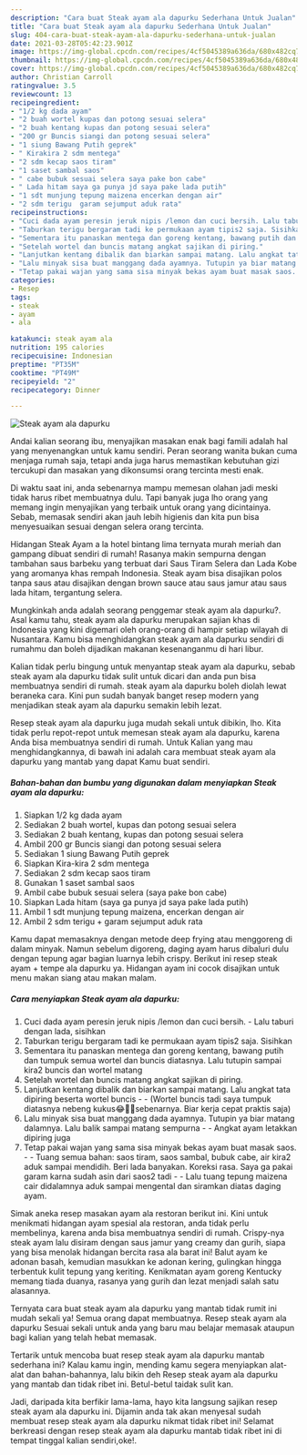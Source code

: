```yaml
---
description: "Cara buat Steak ayam ala dapurku Sederhana Untuk Jualan"
title: "Cara buat Steak ayam ala dapurku Sederhana Untuk Jualan"
slug: 404-cara-buat-steak-ayam-ala-dapurku-sederhana-untuk-jualan
date: 2021-03-28T05:42:23.901Z
image: https://img-global.cpcdn.com/recipes/4cf5045389a636da/680x482cq70/steak-ayam-ala-dapurku-foto-resep-utama.jpg
thumbnail: https://img-global.cpcdn.com/recipes/4cf5045389a636da/680x482cq70/steak-ayam-ala-dapurku-foto-resep-utama.jpg
cover: https://img-global.cpcdn.com/recipes/4cf5045389a636da/680x482cq70/steak-ayam-ala-dapurku-foto-resep-utama.jpg
author: Christian Carroll
ratingvalue: 3.5
reviewcount: 13
recipeingredient:
- "1/2 kg dada ayam"
- "2 buah wortel kupas dan potong sesuai selera"
- "2 buah kentang kupas dan potong sesuai selera"
- "200 gr Buncis siangi dan potong sesuai selera"
- "1 siung Bawang Putih geprek"
- " Kirakira 2 sdm mentega"
- "2 sdm kecap saos tiram"
- "1 saset sambal saos"
- " cabe bubuk sesuai selera saya pake bon cabe"
- " Lada hitam saya ga punya jd saya pake lada putih"
- "1 sdt munjung tepung maizena encerkan dengan air"
- "2 sdm terigu  garam sejumput aduk rata"
recipeinstructions:
- "Cuci dada ayam peresin jeruk nipis /lemon dan cuci bersih. Lalu taburi dengan lada, sisihkan"
- "Taburkan terigu bergaram tadi ke permukaan ayam tipis2 saja. Sisihkan"
- "Sementara itu panaskan mentega dan goreng kentang, bawang putih dan tumpuk semua wortel dan buncis diatasnya. Lalu tutupin sampai kira2 buncis dan wortel matang"
- "Setelah wortel dan buncis matang angkat sajikan di piring."
- "Lanjutkan kentang dibalik dan biarkan sampai matang. Lalu angkat tata dipiring beserta wortel buncis  (Wortel buncis tadi saya tumpuk diatasnya nebeng kukus😂🤦‍♂️sebenarnya. Biar kerja cepat praktis saja)"
- "Lalu minyak sisa buat manggang dada ayamnya. Tutupin ya biar matang dalamnya. Lalu balik sampai matang sempurna  Angkat ayam letakkan dipiring juga"
- "Tetap pakai wajan yang sama sisa minyak bekas ayam buat masak saos.  Tuang semua bahan: saos tiram, saos sambal, bubuk cabe, air kira2 aduk sampai mendidih. Beri lada banyakan. Koreksi rasa. Saya ga pakai garam karna sudah asin dari saos2 tadi  Lalu tuang tepung maizena cair didalamnya aduk sampai mengental dan siramkan diatas daging ayam."
categories:
- Resep
tags:
- steak
- ayam
- ala

katakunci: steak ayam ala 
nutrition: 195 calories
recipecuisine: Indonesian
preptime: "PT35M"
cooktime: "PT49M"
recipeyield: "2"
recipecategory: Dinner

---
```



![Steak ayam ala dapurku](https://img-global.cpcdn.com/recipes/4cf5045389a636da/680x482cq70/steak-ayam-ala-dapurku-foto-resep-utama.jpg)

Andai kalian seorang ibu, menyajikan masakan enak bagi famili adalah hal yang menyenangkan untuk kamu sendiri. Peran seorang  wanita bukan cuma menjaga rumah saja, tetapi anda juga harus memastikan kebutuhan gizi tercukupi dan masakan yang dikonsumsi orang tercinta mesti enak.

Di waktu  saat ini, anda sebenarnya mampu memesan olahan jadi meski tidak harus ribet membuatnya dulu. Tapi banyak juga lho orang yang memang ingin menyajikan yang terbaik untuk orang yang dicintainya. Sebab, memasak sendiri akan jauh lebih higienis dan kita pun bisa menyesuaikan sesuai dengan selera orang tercinta. 

Hidangan Steak Ayam a la hotel bintang lima ternyata murah meriah dan gampang dibuat sendiri di rumah! Rasanya makin sempurna dengan tambahan saus barbeku yang terbuat dari Saus Tiram Selera dan Lada Kobe yang aromanya khas rempah Indonesia. Steak ayam bisa disajikan polos tanpa saus atau disajikan dengan brown sauce atau saus jamur atau saus lada hitam, tergantung selera.

Mungkinkah anda adalah seorang penggemar steak ayam ala dapurku?. Asal kamu tahu, steak ayam ala dapurku merupakan sajian khas di Indonesia yang kini digemari oleh orang-orang di hampir setiap wilayah di Nusantara. Kamu bisa menghidangkan steak ayam ala dapurku sendiri di rumahmu dan boleh dijadikan makanan kesenanganmu di hari libur.

Kalian tidak perlu bingung untuk menyantap steak ayam ala dapurku, sebab steak ayam ala dapurku tidak sulit untuk dicari dan anda pun bisa membuatnya sendiri di rumah. steak ayam ala dapurku boleh diolah lewat beraneka cara. Kini pun sudah banyak banget resep modern yang menjadikan steak ayam ala dapurku semakin lebih lezat.

Resep steak ayam ala dapurku juga mudah sekali untuk dibikin, lho. Kita tidak perlu repot-repot untuk memesan steak ayam ala dapurku, karena Anda bisa membuatnya sendiri di rumah. Untuk Kalian yang mau menghidangkannya, di bawah ini adalah cara membuat steak ayam ala dapurku yang mantab yang dapat Kamu buat sendiri.

<!--inarticleads1-->

##### Bahan-bahan dan bumbu yang digunakan dalam menyiapkan Steak ayam ala dapurku:

1. Siapkan 1/2 kg dada ayam
1. Sediakan 2 buah wortel, kupas dan potong sesuai selera
1. Sediakan 2 buah kentang, kupas dan potong sesuai selera
1. Ambil 200 gr Buncis siangi dan potong sesuai selera
1. Sediakan 1 siung Bawang Putih geprek
1. Siapkan  Kira-kira 2 sdm mentega
1. Sediakan 2 sdm kecap saos tiram
1. Gunakan 1 saset sambal saos
1. Ambil  cabe bubuk sesuai selera (saya pake bon cabe)
1. Siapkan  Lada hitam (saya ga punya jd saya pake lada putih)
1. Ambil 1 sdt munjung tepung maizena, encerkan dengan air
1. Ambil 2 sdm terigu + garam sejumput aduk rata


Kamu dapat memasaknya dengan metode deep frying atau menggoreng di dalam minyak. Namun sebelum digoreng, daging ayam harus dibaluri dulu dengan tepung agar bagian luarnya lebih crispy. Berikut ini resep steak ayam + tempe ala dapurku ya. Hidangan ayam ini cocok disajikan untuk menu makan siang atau makan malam. 

<!--inarticleads2-->

##### Cara menyiapkan Steak ayam ala dapurku:

1. Cuci dada ayam peresin jeruk nipis /lemon dan cuci bersih. - Lalu taburi dengan lada, sisihkan
1. Taburkan terigu bergaram tadi ke permukaan ayam tipis2 saja. Sisihkan
1. Sementara itu panaskan mentega dan goreng kentang, bawang putih dan tumpuk semua wortel dan buncis diatasnya. Lalu tutupin sampai kira2 buncis dan wortel matang
1. Setelah wortel dan buncis matang angkat sajikan di piring.
1. Lanjutkan kentang dibalik dan biarkan sampai matang. Lalu angkat tata dipiring beserta wortel buncis -  - (Wortel buncis tadi saya tumpuk diatasnya nebeng kukus😂🤦‍♂️sebenarnya. Biar kerja cepat praktis saja)
1. Lalu minyak sisa buat manggang dada ayamnya. Tutupin ya biar matang dalamnya. Lalu balik sampai matang sempurna -  - Angkat ayam letakkan dipiring juga
1. Tetap pakai wajan yang sama sisa minyak bekas ayam buat masak saos. -  - Tuang semua bahan: saos tiram, saos sambal, bubuk cabe, air kira2 aduk sampai mendidih. Beri lada banyakan. Koreksi rasa. Saya ga pakai garam karna sudah asin dari saos2 tadi -  - Lalu tuang tepung maizena cair didalamnya aduk sampai mengental dan siramkan diatas daging ayam.


Simak aneka resep masakan ayam ala restoran berikut ini. Kini untuk menikmati hidangan ayam spesial ala restoran, anda tidak perlu membelinya, karena anda bisa membuatnya sendiri di rumah. Crispy-nya steak ayam lalu disiram dengan saus jamur yang creamy dan gurih, siapa yang bisa menolak hidangan bercita rasa ala barat ini! Balut ayam ke adonan basah, kemudian masukkan ke adonan kering, gulingkan hingga terbentuk kulit tepung yang keriting. Kenikmatan ayam goreng Kentucky memang tiada duanya, rasanya yang gurih dan lezat menjadi salah satu alasannya. 

Ternyata cara buat steak ayam ala dapurku yang mantab tidak rumit ini mudah sekali ya! Semua orang dapat membuatnya. Resep steak ayam ala dapurku Sesuai sekali untuk anda yang baru mau belajar memasak ataupun bagi kalian yang telah hebat memasak.

Tertarik untuk mencoba buat resep steak ayam ala dapurku mantab sederhana ini? Kalau kamu ingin, mending kamu segera menyiapkan alat-alat dan bahan-bahannya, lalu bikin deh Resep steak ayam ala dapurku yang mantab dan tidak ribet ini. Betul-betul taidak sulit kan. 

Jadi, daripada kita berfikir lama-lama, hayo kita langsung sajikan resep steak ayam ala dapurku ini. Dijamin anda tak akan menyesal sudah membuat resep steak ayam ala dapurku nikmat tidak ribet ini! Selamat berkreasi dengan resep steak ayam ala dapurku mantab tidak ribet ini di tempat tinggal kalian sendiri,oke!.

